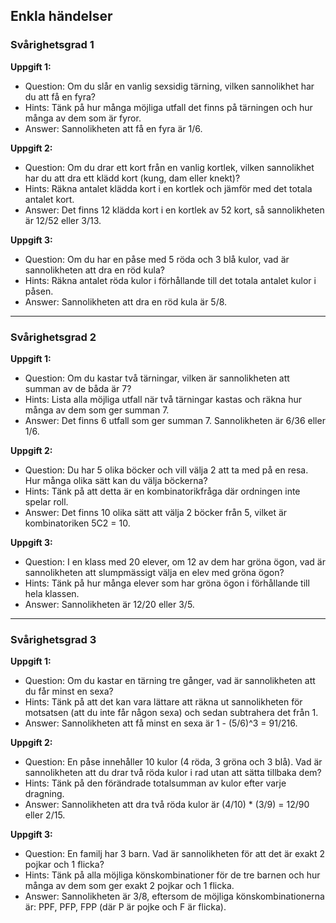 ## Enkla händelser

### Svårighetsgrad 1

**Uppgift 1:**
* Question: Om du slår en vanlig sexsidig tärning, vilken sannolikhet har du att få en fyra?
* Hints: Tänk på hur många möjliga utfall det finns på tärningen och hur många av dem som är fyror.
* Answer: Sannolikheten att få en fyra är 1/6.

**Uppgift 2:**
* Question: Om du drar ett kort från en vanlig kortlek, vilken sannolikhet har du att dra ett klädd kort (kung, dam eller knekt)?
* Hints: Räkna antalet klädda kort i en kortlek och jämför med det totala antalet kort.
* Answer: Det finns 12 klädda kort i en kortlek av 52 kort, så sannolikheten är 12/52 eller 3/13.

**Uppgift 3:**
* Question: Om du har en påse med 5 röda och 3 blå kulor, vad är sannolikheten att dra en röd kula?
* Hints: Räkna antalet röda kulor i förhållande till det totala antalet kulor i påsen.
* Answer: Sannolikheten att dra en röd kula är 5/8.

---

### Svårighetsgrad 2

**Uppgift 1:**
* Question: Om du kastar två tärningar, vilken är sannolikheten att summan av de båda är 7?
* Hints: Lista alla möjliga utfall när två tärningar kastas och räkna hur många av dem som ger summan 7.
* Answer: Det finns 6 utfall som ger summan 7. Sannolikheten är 6/36 eller 1/6.

**Uppgift 2:**
* Question: Du har 5 olika böcker och vill välja 2 att ta med på en resa. Hur många olika sätt kan du välja böckerna?
* Hints: Tänk på att detta är en kombinatorikfråga där ordningen inte spelar roll.
* Answer: Det finns 10 olika sätt att välja 2 böcker från 5, vilket är kombinatoriken 5C2 = 10.

**Uppgift 3:**
* Question: I en klass med 20 elever, om 12 av dem har gröna ögon, vad är sannolikheten att slumpmässigt välja en elev med gröna ögon?
* Hints: Tänk på hur många elever som har gröna ögon i förhållande till hela klassen.
* Answer: Sannolikheten är 12/20 eller 3/5.

---

### Svårighetsgrad 3

**Uppgift 1:**
* Question: Om du kastar en tärning tre gånger, vad är sannolikheten att du får minst en sexa?
* Hints: Tänk på att det kan vara lättare att räkna ut sannolikheten för motsatsen (att du inte får någon sexa) och sedan subtrahera det från 1.
* Answer: Sannolikheten att få minst en sexa är 1 - (5/6)^3 = 91/216.

**Uppgift 2:**
* Question: En påse innehåller 10 kulor (4 röda, 3 gröna och 3 blå). Vad är sannolikheten att du drar två röda kulor i rad utan att sätta tillbaka dem?
* Hints: Tänk på den förändrade totalsumman av kulor efter varje dragning.
* Answer: Sannolikheten att dra två röda kulor är (4/10) * (3/9) = 12/90 eller 2/15.

**Uppgift 3:**
* Question: En familj har 3 barn. Vad är sannolikheten för att det är exakt 2 pojkar och 1 flicka?
* Hints: Tänk på alla möjliga könskombinationer för de tre barnen och hur många av dem som ger exakt 2 pojkar och 1 flicka.
* Answer: Sannolikheten är 3/8, eftersom de möjliga könskombinationerna är: PPF, PFP, FPP (där P är pojke och F är flicka).